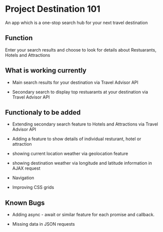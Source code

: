# Project Destination 101

An app which is a one-stop search hub for your next travel destination

## Function

Enter your search results and choose to look for details about Restuarants, Hotels and Attractions

## What is working currently

* Main search results for your destination via Travel Advisor API

* Secondary search to display top restuarants at your destination via Travel Advisor API

## Functionaly to be added

* Extending secondary search feature to Hotels and Attractions via Travel Advisor API

* Adding a feature to show details of individual resturant, hotel or attraction

* showing current location weather via geolocation feature

* showing destination weather via longitude and latitude information in AJAX request

* Navigation

* Improving CSS grids

## Known Bugs

* Adding async - await or similar feature for each promise and callback.

* Missing data in JSON requests

